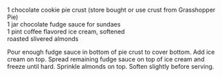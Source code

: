 ---
---

1 chocolate cookie pie crust (store bought or use crust from Grasshopper Pie)  
1 jar chocolate fudge sauce for sundaes  
1 pint coffee flavored ice cream, softened  
roasted slivered almonds  

Pour enough fudge sauce in bottom of pie crust to cover bottom. Add ice cream on top. Spread 
remaining fudge sauce on top of ice cream and freeze until hard. Sprinkle almonds on top. 
Soften slightly before serving. 
